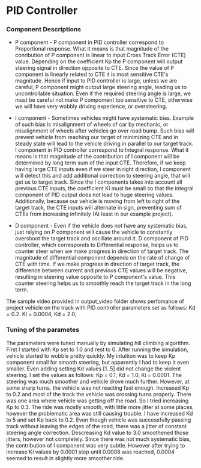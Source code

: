 # PID Controller

### Component Descriptions

* P component - P component in PID controller correspond to Proportional response. What it means is that magnitude of the conribution of P component is linear to input Cross Track Error (CTE) value. Depending on the coefficient Kp the P component will output steering signal in direction opposite to CTE. Since the value of P component is linearly related to CTE it is most sensitive CTE's magnitude. Hence if input to PID controller is large, unless we are careful, P component might output large steering angle, leading us to uncontrollable situation. Even if the required steering angle is large, we must be careful not make P compoment too sensitive to CTE, otherwise we will have very wobbly driving experience, or oversteering. 


* I component - Sometimes vehicles might have systematic bias. Example of such bias is misalignment of wheels of car by mechanic, or misalignment of wheels after vehicles go over road bump. Such bias will prevent vehicle from reaching our target of minimizing CTE and in steady state will lead to the vehicle driving in parallel to our target track. I component in PID controller correspond to Integral response. What it means is that magnitude of the contribution of I component will be determined by long term sum of the input CTE. Therefore, if we keep having large CTE inputs even if we steer in right direction, I component will detect this and add additional correction to steering angle, that will get us to target track. Since the I components takes into account all previous CTE inputs, the coefficient Ki must be small so that the integral component of PID output does not lead to huge steering values. Additionally, because our vehicle is moving from left to right of the target track, the CTE inputs will alternate in sign, preventing sum of CTEs from increasing infinitely (At least in our example project).


* D component - Even if the vehicle does not have any systematic bias, just relying on P component will cause the vehicle to constantly overshoot the target track and oscillate around it. D component of PID controller, which corresponds to Differential response, helps us to counter steer when we make progress in direction of target track. The magnitude of differential component depends on the rate of change of CTE with time.  If we make progress in direction of target track, the difference between current and previous CTE values will be negative, resulting in steering value opposite to P component's value. This counter steering helps us to smoothly reach the target track in the long term.



The sample video provided in output_video folder shows perfomance of project vehicle on the track with PID controller parameters set as follows: Kd = 0.2. Ki = 0.0004, Kd = 2.0;




### Tuning of the parametes

The parameters were tuned manually by simulating hill climbing algorithm. First I started with Kp set to 1.0 and rest to 0. After running the simulation, vehicle started to wobble pretty quickly. My intuition was to keep Kp component small for smooth steering, but apparently I had to keep it even smaller. Even adding setting Kd values  [1..5] did not change the violent steering. I set the values as follows: Kp = 0.1, Kd = 1.0, Ki = 0.0001.  The steering was much smoother and vehicle drove much further. However, at some sharp turns, the vehicle was not reacting fast enough. Increased Kp to 0.2 and most of the track the vehicle was crossing turns properly. There was one area where vehicle was getting off the road. So I tried increasing Kp to 0.3. The ride was mostly smooth, with little more jitter at some places, however the problematic area was still causing trouble. I have increased Kd to 5 and set Kp back to 0.2. Even though vehicle was successfully passing track without leaving the edges of the road, there was a jitter of constant steering angle correction. Descreasing Kd value to 3.0 smoothened those jitters, however not completely. Since there was not much systematic bias, the contribution of I component was very subtle. However after trying to increase Ki values by 0.0001 step until 0.0008 was reached, 0.0004 seemed to result in slightly more smoother ride. 

